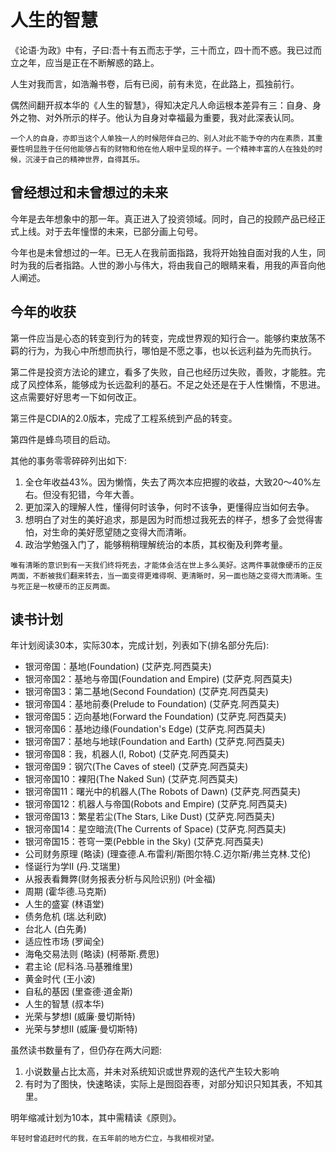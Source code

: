 # 人生的智慧

《论语·为政》中有，子曰:吾十有五而志于学，三十而立，四十而不惑。我已过而立之年，应当是正在不断解惑的路上。

人生对我而言，如浩瀚书卷，后有已阅，前有未览，在此路上，孤独前行。

偶然间翻开叔本华的《人生的智慧》，得知决定凡人命运根本差异有三：自身、身外之物、对外所示的样子。他认为自身对幸福最为重要，我对此深表认同。

`一个人的自身，亦即当这个人单独一人的时候陪伴自己的、别人对此不能予夺的内在素质，其重要性明显胜于任何他能够占有的财物和他在他人眼中呈现的样子。一个精神丰富的人在独处的时候，沉浸于自己的精神世界，自得其乐。`

## 曾经想过和未曾想过的未来

今年是去年想象中的那一年。真正进入了投资领域。同时，自己的投顾产品已经正式上线。对于去年憧憬的未来，已部分画上句号。

今年也是未曾想过的一年。已无人在我前面指路，我将开始独自面对我的人生，同时为我的后者指路。人世的渺小与伟大，将由我自己的眼睛来看，用我的声音向他人阐述。

## 今年的收获

第一件应当是心态的转变到行为的转变，完成世界观的知行合一。能够约束放荡不羁的行为，为我心中所想而执行，哪怕是不愿之事，也以长远利益为先而执行。

第二件是投资方法论的建立，看多了失败，自己也经历过失败，善败，才能胜。完成了风控体系，能够成为长远盈利的基石。不足之处还是在于人性懒惰，不思进。这点需要好好思考一下如何改正。

第三件是CDIA的2.0版本，完成了工程系统到产品的转变。

第四件是蜂鸟项目的启动。

其他的事务零零碎碎列出如下:

1. 全仓年收益43%。因为懒惰，失去了两次本应把握的收益，大致20～40%左右。但没有犯错，今年大善。
2. 更加深入的理解人性，懂得何时该争，何时不该争，更懂得应当如何去争。
3. 想明白了对生的美好追求，那是因为时而想过我死去的样子，想多了会觉得害怕，对生命的美好愿望随之变得大而清晰。
4. 政治学勉强入门了，能够稍稍理解统治的本质，其权衡及利弊考量。

`唯有清晰的意识到有一天我们终将死去，才能体会活在世上多么美好。这两件事就像硬币的正反两面，不断被我们翻来转去，当一面变得更难得啊、更清晰时，另一面也随之变得大而清晰。生与死正是一枚硬币的正反两面。`

## 读书计划

年计划阅读30本，实际30本，完成计划，列表如下(排名部分先后):

- 银河帝国：基地(Foundation) (艾萨克.阿西莫夫)
- 银河帝国2：基地与帝国(Foundation and Empire) (艾萨克.阿西莫夫)
- 银河帝国3：第二基地(Second Foundation) (艾萨克.阿西莫夫)
- 银河帝国4：基地前奏(Prelude to Foundation) (艾萨克.阿西莫夫)
- 银河帝国5：迈向基地(Forward the Foundation) (艾萨克.阿西莫夫)
- 银河帝国6：基地边缘(Foundation's Edge) (艾萨克.阿西莫夫)
- 银河帝国7：基地与地球(Foundation and Earth) (艾萨克.阿西莫夫)
- 银河帝国8：我，机器人(I, Robot) (艾萨克.阿西莫夫)
- 银河帝国9：钢穴(The Caves of steel) (艾萨克.阿西莫夫)
- 银河帝国10：裸阳(The Naked Sun) (艾萨克.阿西莫夫)
- 银河帝国11：曙光中的机器人(The Robots of Dawn) (艾萨克.阿西莫夫)
- 银河帝国12：机器人与帝国(Robots and Empire) (艾萨克.阿西莫夫)
- 银河帝国13：繁星若尘(The Stars, Like Dust) (艾萨克.阿西莫夫)
- 银河帝国14：星空暗流(The Currents of Space) (艾萨克.阿西莫夫)
- 银河帝国15：苍穹一栗(Pebble in the Sky) (艾萨克.阿西莫夫)
- 公司财务原理 (略读) (理查德.A.布雷利/斯图尔特.C.迈尔斯/弗兰克林.艾伦)
- 怪诞行为学II (丹.艾瑞里)
- 从报表看舞弊(财务报表分析与风险识别) (叶金福)
- 周期 (霍华德.马克斯)
- 人生的盛宴 (林语堂)
- 债务危机 (瑞.达利欧)
- 台北人 (白先勇)
- 适应性市场 (罗闻全)
- 海龟交易法则 (略读) (柯蒂斯.费思)
- 君主论 (尼科洛.马基雅维里)
- 黄金时代 (王小波)
- 自私的基因 (里查德·道金斯)
- 人生的智慧 (叔本华)
- 光荣与梦想I (威廉·曼切斯特)
- 光荣与梦想II (威廉·曼切斯特)

虽然读书数量有了，但仍存在两大问题:

1. 小说数量占比太高，并未对系统知识或世界观的迭代产生较大影响
2. 有时为了图快，快速略读，实际上是囫囵吞枣，对部分知识只知其表，不知其里。

明年缩减计划为10本，其中需精读《原则》。

`年轻时曾追赶时代的我，在五年前的地方伫立，与我相视对望。`
